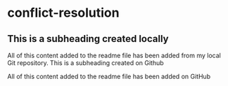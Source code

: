 # conflict-resolution

## This is a subheading created locally

All of this content added to the readme file has been added from my local Git repository.
This is a subheading created on Github

All of this content added to the readme file has been added on GitHub
